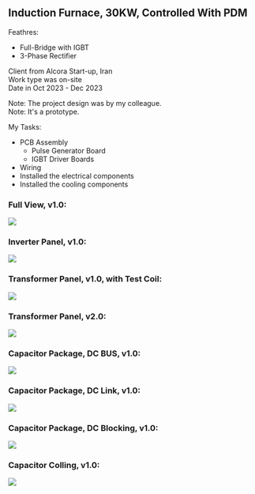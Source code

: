 ## Induction Furnace, 30KW, Controlled With PDM
Feathres:
- Full-Bridge with IGBT
- 3-Phase Rectifier

Client from Alcora Start-up, Iran  
Work type was on-site  
Date in Oct 2023 - Dec 2023

Note: The project design was by my colleague.  
Note: It's a prototype.  

My Tasks: 
- PCB Assembly
  - Pulse Generator Board
  - IGBT Driver Boards
- Wiring
- Installed the electrical components
- Installed the cooling components

### Full View, v1.0:
![](https://s32.picofile.com/file/8477571292/Full1.jpg)

### Inverter Panel, v1.0:
![](https://s32.picofile.com/file/8477581334/InverterPanel_v1_0.jpg)

### Transformer Panel, v1.0, with Test Coil:
![](https://s32.picofile.com/file/8477841442/TransformerPanel_v1_0_TestCoil.jpg)

### Transformer Panel, v2.0:
![](https://s32.picofile.com/file/8477571368/TransformerPanel_v2_0.jpg)

### Capacitor Package, DC BUS, v1.0:
![](https://s32.picofile.com/file/8477581142/Capacitor_Package_DC_Bus_v1_0.jpg)

### Capacitor Package, DC Link, v1.0:
![](https://s32.picofile.com/file/8477581150/Capacitor_Package_DC_Link_v1_0.jpg)

### Capacitor Package, DC Blocking, v1.0:
![](https://s32.picofile.com/file/8477581126/Capacitor_Package_DC_Blocking_v1_0.jpg)

### Capacitor Colling, v1.0:
![](https://s32.picofile.com/file/8477841668/CacitorCooling_v1_0.jpg)

